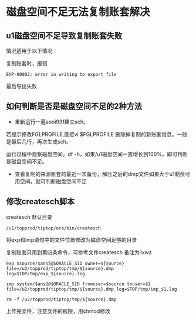 # 磁盘空间不足无法复制账套解决



## u1磁盘空间不足导致复制账套失败

情况适用于以下情况：

复制账套时，报错

`EXP-00002: error in writing to export file`

最后导出失败

## 如何判断是否是磁盘空间不足的2种方法

- 重新运行一遍aooi931建立sch。

若提示修改FGLPROFILE,直接vi $FGLPROFILE 删除掉复制的新账套信息。一般是最后几行，再次生成sch。

运行过程中观察磁盘空间，df -h，如果/u1磁盘空间一直增长到100%，即可判断是磁盘空间不足。

- 查看复制的来源账套的最近一次备份，解压之后的dmp文件如果大于u1剩余可用空间，就可判断磁盘空间不足

## 修改createsch脚本

createsch 默认目录

`/u1/topprod/tiptop/ora/bin/createsch`

将exp和imp语句中的文件位置修改为磁盘空间足够的目录

复制账套只用到第四条命令，可参考文件createsch 备注为lixwz

```shell
exp $source/$ans5@$ORACLE_SID owner=${source} file=/u2/topprod/tiptop/tmp/${source}.dmp log=$TOP/tmp/exp_${source}.log

imp system/$ans2@$ORACLE_SID fromuser=$source touser=$1 file=/u2/topprod/tiptop/tmp/${source}.dmp log=$TOP/tmp/imp_$1.log

rm -f /u2/topprod/tiptop/tmp/${source}.dmp

```

上传完文件，注意文件的权限，用chmod修改




